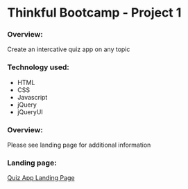 # Thinkful Bootcamp - Project 1

### Overview:
Create an intercative quiz app on any topic

### Technology used:
* HTML
* CSS
* Javascript
* jQuery
* jQueryUI

### Overview:
Please see landing page for additional information

### Landing page:
[Quiz App Landing Page](http://www.terrywebdev.services/project_%20interactive_quiz_app/ "Project submission hosted on Siteground")